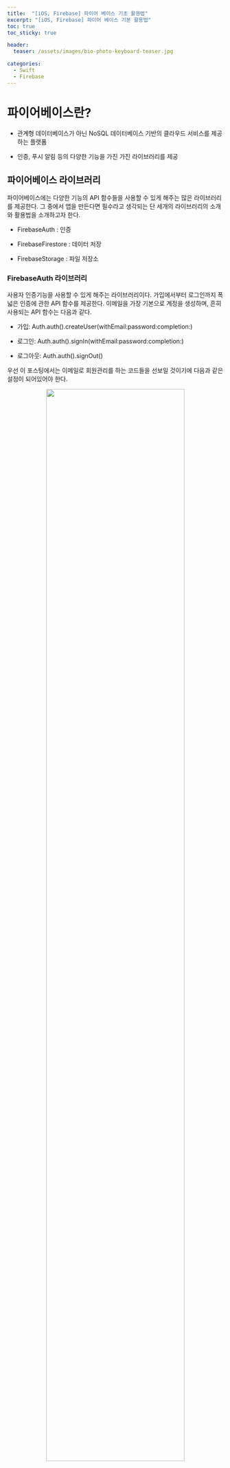 ```yaml
---
title:  "[iOS, Firebase] 파이어 베이스 기초 활용법"
excerpt: "[iOS, Firebase] 파이어 베이스 기본 활용법"
toc: true
toc_sticky: true

header:
  teaser: /assets/images/bio-photo-keyboard-teaser.jpg

categories:
  - Swift
  - Firebase
---
```

# 파이어베이스란?

- 관계형 데이터베이스가 아닌 NoSQL 데이터베이스 기반의 클라우드 서비스를 제공하는 플랫폼

- 인증, 푸시 알림 등의 다양한 기능을 가진 가진 라이브러리를 제공

## 파이어베이스 라이브러리
파이어베이스에는 다양한 기능의 API 함수들을 사용할 수 있게 해주는 많은 라이브러리를 제공한다. 그 중에서 앱을 만든다면 필수라고 생각되는 단 세개의 라이브러리의 소개와 활용법을 소개하고자 한다.

- FirebaseAuth : 인증

- FirebaseFirestore : 데이터 저장

- FirebaseStorage : 파일 저장소

### FirebaseAuth 라이브러리
사용자 인증기능을 사용할 수 있게 해주는 라이브러리이다. 가입에서부터 로그인까지 폭넓은 인증에 관한 API 함수를 제공한다. 이메일을 가장 기본으로 계정을 생성하며, 흔히 사용되는 API 함수는 다음과 같다.

- 가입: Auth.auth().createUser(withEmail:password:completion:)

- 로그인: Auth.auth().signIn(withEmail:password:completion:)

- 로그아웃: Auth.auth().signOut()


우선 이 포스팅에서는 이메일로 회원관리를 하는 코드들을 선보일 것이기에 다음과 같은 설정이 되어있어야 한다. <br>

<p align="center"> <img src = "https://raw.githubusercontent.com/ronick-grammer/ronick-grammer.github.io/main/assets/images/Swift/파이어베이스 authentication창_2.png" width="80%"></p>

사전에 사용 예를 보이기 전에 register, login, logout 메서드는 AuthViewController 에서 다뤄지고 있는 걸로 하겠다.

```swift
class AuthViewController {

    var userSession: FirebaseAuth.User? // 파이어베이스 유저 객체
    var currentUser: User? // 유저 모델
    
    static let shared = AuthViewController()
    
    init() {
      userSession = Auth.auth().currentUser // 파이어베이스의 유저 정보를 가져옴(로그인 되있는 상태가 아니면 nil)
    }
    .
    .
    .
```

<br>

#### 가입
Auth.auth().createUser(withEmail:password:completion:)

```swift
func register(withEmail email: String, password: String) {

    Auth.auth().createUser(withEmail: email, password: password) { result, error in
        if let error = error { // 로그인 실패시 메시지 출력
            print("DEBUG: \(error.localizedDescription)")
            return
        }
        
        /*
         추가 코드, 밑에서 FirebaseFirestore 다룰때 추가함
        */
    }
}
```

회원가입에 성공하게 되면 파이어베이스 유저 계정 목록에 하나하나 추가가 된다. 물론 비밀번호는 표시되지 않는다. <br>

<p align="center"> <img src = "https://raw.githubusercontent.com/ronick-grammer/ronick-grammer.github.io/main/assets/images/Swift/파이어베이스 authentication창_1.png" width="80%"></p>

<br>

#### 로그인
Auth.auth().signIn(withEmail:password:completion:) <br>
파이어베이스 사용자 계정에 등록된 유저라면 로그인 할 수 있다.

```swift
func login(withEmail email: String, password: String) {

    Auth.auth().signIn(withEmail: email, password: password) { result, error in
        if let error = error { // 로그인 실패시 메시지 출력
            print("DEBUG: \(error.localizedDescription)")
            return
        }
        .
        .
        .
    }
}
```

<br>

#### 로그아웃
Auth.auth().signOut()

```swift
func logout() { 
    try? Auth.auth().signOut()
}
```

<br>

### FirebaseFirestore 라이브러리
데이터를 파이어베이스 NoSql 데이터베이스에 저장하거나 혹은 데이터베이스로부터 데이터를 가져올 수 있는 API 함수들을 제공한다. 해당 API 함수들을 사용하려면 파이어베이스에서 데이터가 어떤 구조로 저장되는지 이해해야 한다. 

- collection: document(문서)들을 가진다

- document: 필드들을 가지며, 새로운 collection을 가질 수 있다.

- 필드: 데이터

사진으로 보도록 하자

<p align="center"> <img src = "https://raw.githubusercontent.com/ronick-grammer/ronick-grammer.github.io/main/assets/images/Swift/파이어 스토어_1.png" width="80%"></p>

위처럼 계속해서 컬렉션과 도큐먼트, 필드 데이터를 추가해줄 수 있다. 여기서 눈여겨 봐야 할것은 저 Document ID 이다. 이 Document ID는 임의로 우리가 지정해 줄 수 있고 지정하지 않고 파이어베이스에서 알아서 생성하게 할 수도 있다. 이 두 차이점은 아래에서 다루도록 하겠다. 구조를 대강 어느 정도 봤으니 FirebaseFirestore 라이브러리에서 자주 사용하는 API 들을 정리하자면 다음과 같다. <br>

- 하나의 데이터 저장_1: Firestore.firestore().collection({컬렉션 이름}).document({DocumentID}).setData(_:completion:)

- 하나의 데이터 저장_2: Firestroe.firestore().collection({컬렉션 이름}).addDocument(data:completion:)

- 하나의 데이터 가져오기: Firestore.firestore().collection({컬렉션 이름}).document({documentID}).getDocument(completion:)

- 모든 데이터 가져오기: Firestore.firestore().collection({컬렉션 이름}).getDocuments(completion:)

이제 위에서 작성했던 register 함수를 확장시켜 보자.
<br><br>

#### 하나의 데이터 저장_1, 하나의 데이터 가져오기
- 하나의 데이터 저장_1: Firestore.firestore().collection({컬렉션 이름}).document({DocumentID}).setData(_:completion:)

- 하나의 데이터 가져오기: Firestore.firestore().collection({컬렉션 이름}).document({documentID}).getDocument(completion:)

- 회원가입을 하게 되면 그 사용자에 대한 UID가 생성된다. 그리고 이 UID는 그 사용자 정보를 데이터베이스에 저장할 때 DocumentID로 지정하여 통일성 및 유일성을 줘야한다. <br>
<p align="center"> <img src = "https://raw.githubusercontent.com/ronick-grammer/ronick-grammer.github.io/main/assets/images/Swift/파이어 스토어 3.png" width="80%"></p>
<br>
<p align="center"> <img src = "https://raw.githubusercontent.com/ronick-grammer/ronick-grammer.github.io/main/assets/images/Swift/파이어 스토어_4.png" width="80%"></p>

```swift
func register(withEmail email: String, password: String, username: String, fullname: String) {
    Auth.auth().createUser(withEmail: email, password: password) { result, error in
        if let error = error {
            print("DEBUG: \(error.localizedDescription)")
            return
        }

        guard let user = result?.user else { return } // 파이어베이스 유저 객체를 가져옴
        
        // 전달할 데이터
        let data = ["email": email, 
                    "username": username,
                    "fullname": fullname
        ]
        
        // 가입에 성공하면 그 유저의 uid를 파이어베이스가 생성해준다.
        // 그렇기 때문에 이 uid를 기준으로 특정한 유저 데이터를 저장해야 한다.
        Firestore.firestore().collection("user").document(user.uid).setData(data) { error in
            if let error = error {
                print("DEBUG: \(error.localizedDescription)")
                return
            }

            self.userSession = user // 가입하면 바로 로그인 되도록 세션 등록

            Firestore.firestore().collection("user").document(user.uid).getDocument { snapshot, error in
                guard let userData = try? snapshot?.data(as: User.self) else { return } // 매핑(FirebaseFirestoreSwift 라이브러리를 추가해야 사용가능)

                self.currentUser = userData
            }
        }
    }
}
```

<br>

#### 하나의 데이터 저장_2
Firestroe.firestore().collection({컬렉션 이름}).addDocument(data:completion:) <br><br>
회원가입으로 인해 자동으로 이미 생성된 사용자 UID 를 기준으로 documentID를 지정해줘야 하는 경우가 아니라면 다음과 같이 단순하게 데이터만 추가해주면 자동으로 documentID가 할당된다.

```swift
func uploadPost(caption: String, ownerName: String, ownerUid: String) {
    let data = ["caption": caption,
                "ownerName": ownerName,
                "ownerUid": ownerUid
    ]

    Firestore.firestore().collection("post").addDocument(data: data) { error in
        if let error = error {
            print("DEBUG: \(error.localizedDescription)")
            return
        }
        .
        .
        .
    }
}
```

<br>

#### 모든 데이터 가져오기
Firestore.firestore().collection({컬렉션 이름}).getDocuments(completion:)

```swift
func getUsers() {
    Firestore.firestore().collection("user").getDocuments { snapshot, error in
        if let error = error {
            print("DEBUG: \(error.localizedDescription)")
            return
        }

        guard let documents = snapshot?.documents else { return } // document들을 가져옴

        let users = documents.compactMap( { try? $0.data(as: User.self) }) // User 구조체로 전부 매핑
        .
        .
        .
    }
}
```

<br>

### FirebaseStorage 라이브러리
이미지, 영상, 문서등의 파일들을 저장할 수 있도록 해주는 API 함수들을 제공한다. FirebaseStorage에서 제공하는 API를 이용하여 파일을 저장하면 파이어베이스 관리자 페이지에서는 아래와 같이 구조가 이루어진다.

<p align="center"> <img src = "https://raw.githubusercontent.com/ronick-grammer/ronick-grammer.github.io/main/assets/images/Swift/파이어스토리지1.png" width="80%"></p>
<br>
<p align="center"> <img src = "https://raw.githubusercontent.com/ronick-grammer/ronick-grammer.github.io/main/assets/images/Swift/파이어스토리지2.png" width="80%"></p>


여기서는 사진을 저장하고 저장한 사진의 Url 주소를 가져오는 API함수를 다뤄보도록 한다.

- 파일 저장: Storage.storage().reference(withPath:).putData(_:metadata:completion:)
- 파일 URL: Storage.storage().reference(withPath:).downLoadURL(completion:)

```swift
func uploadImage(image: UIImage) {

    // jpeg 파일의 퀄리티를 반으로 해서 가져오기, jpege 파일이 아니면 리턴
    guard let imageData = image.jpegData(compressionQuality: 0.5) else { return }

    // E621E1F8-C36C-495A-93FC-0C247A3E6E5F 형식으로 이미지 이름 짓기
    let filename = NSUUID().uuidString
    let ref = Storage.storage().reference(withPath: "폴더이름은/알아서지어요/\(filename)")

    // 이미지 업로드 하기
    ref.putData(imageData, metadata: nil) { data, error in
        if let error = error {
            print("DEBUG: \(error.localizedDescription)")
            return
        }

        // 업로드한 이미지 url 가져오기
        ref.downloadURL { url, _ in
            guard let imageUrl = url?.absoluteString else { return }

            print("URL: \(imageUrl)")
        }
    }
}
```

